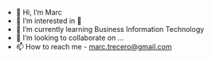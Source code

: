 - 👋 Hi, I’m Marc
- 👀 I’m interested in 🍃
- 🌱 I’m currently learning Business Information Technology
- 💞️ I’m looking to collaborate on ...
- 📫 How to reach me - marc.trecero@gmail.com

<!---
ChiNoBo/ChiNoBo is a ✨ special ✨ repository because its `README.md` (this file) appears on your GitHub profile.
You can click the Preview link to take a look at your changes.
--->
